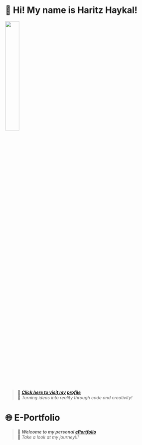# 👋 Hi! My name is Haritz Haykal!
<img align="center" width="30%" src="https://raw.githubusercontent.com/haritzhaykal/clicksquad/main/pics/haykal.jpg">

> 🌟 _**[Click here to visit my profile](https://github.com/haritzhaykal)**_ <br>
> 🌟 *Turning ideas into reality through code and creativity!* 

# 🌐 E-Portfolio
> 🚀 _**Welcome to my personal [ePortfolio](https://haritzhaykal.github.io/)**_ <br>
> 🚀 _Take a look at my journey!!!_

